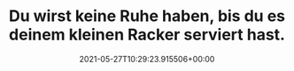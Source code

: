 ---
date: '2021-05-27T10:29:23.915506+00:00'
found_at: '2014-12-17'
found_url: http://www.katzenwiefelix.de/produkte/adult/Pages/dose-happchen-in-gelee.aspx
title: Du wirst keine Ruhe haben, bis du es deinem kleinen Racker serviert hast.
---